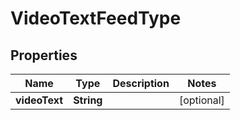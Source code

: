 

# VideoTextFeedType


## Properties

Name | Type | Description | Notes
------------ | ------------- | ------------- | -------------
**videoText** | **String** |  |  [optional]



